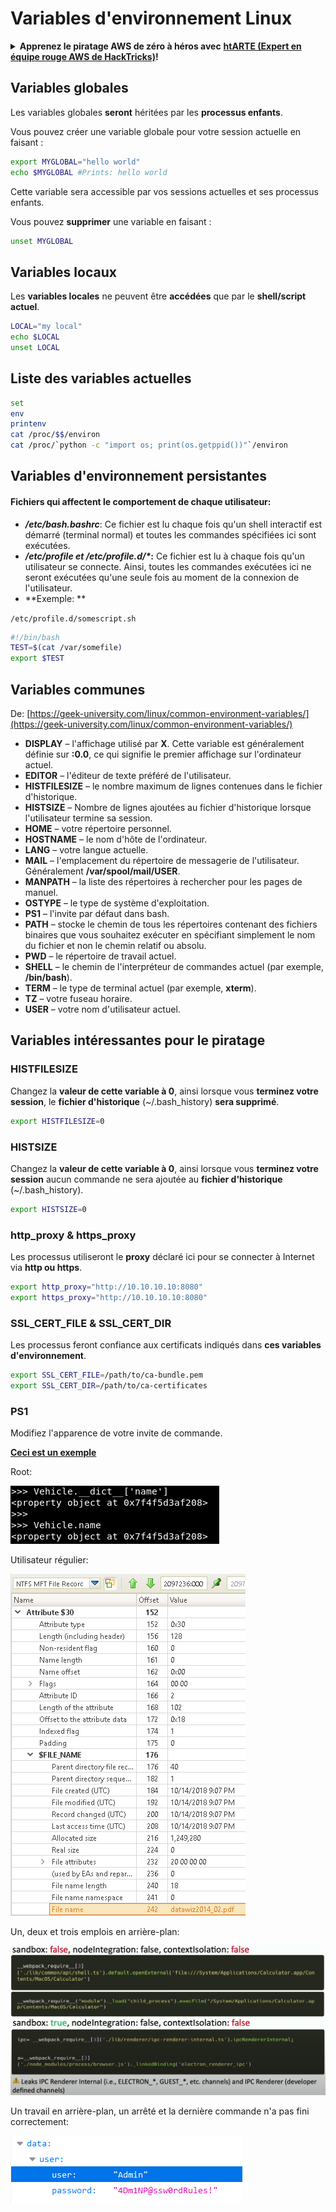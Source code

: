 # Variables d'environnement Linux

<details>

<summary><strong>Apprenez le piratage AWS de zéro à héros avec</strong> <a href="https://training.hacktricks.xyz/courses/arte"><strong>htARTE (Expert en équipe rouge AWS de HackTricks)</strong></a><strong>!</strong></summary>

Autres façons de soutenir HackTricks :

* Si vous souhaitez voir votre **entreprise annoncée dans HackTricks** ou **télécharger HackTricks en PDF**, consultez les [**PLANS D'ABONNEMENT**](https://github.com/sponsors/carlospolop) !
* Obtenez le [**swag officiel PEASS & HackTricks**](https://peass.creator-spring.com)
* Découvrez [**La famille PEASS**](https://opensea.io/collection/the-peass-family), notre collection exclusive de [**NFT**](https://opensea.io/collection/the-peass-family)
* **Rejoignez le** 💬 [**groupe Discord**](https://discord.gg/hRep4RUj7f) ou le [**groupe Telegram**](https://t.me/peass) ou **suivez** moi sur **Twitter** 🐦 [**@carlospolopm**](https://twitter.com/carlospolopm)**.**
* **Partagez vos astuces de piratage en soumettant des PR aux** [**HackTricks**](https://github.com/carlospolop/hacktricks) et [**HackTricks Cloud**](https://github.com/carlospolop/hacktricks-cloud) dépôts GitHub.

</details>

## Variables globales

Les variables globales **seront** héritées par les **processus enfants**.

Vous pouvez créer une variable globale pour votre session actuelle en faisant :
```bash
export MYGLOBAL="hello world"
echo $MYGLOBAL #Prints: hello world
```
Cette variable sera accessible par vos sessions actuelles et ses processus enfants.

Vous pouvez **supprimer** une variable en faisant :
```bash
unset MYGLOBAL
```
## Variables locaux

Les **variables locales** ne peuvent être **accédées** que par le **shell/script actuel**.
```bash
LOCAL="my local"
echo $LOCAL
unset LOCAL
```
## Liste des variables actuelles
```bash
set
env
printenv
cat /proc/$$/environ
cat /proc/`python -c "import os; print(os.getppid())"`/environ
```
## Variables d'environnement persistantes

#### **Fichiers qui affectent le comportement de chaque utilisateur:**

* _**/etc/bash.bashrc**_: Ce fichier est lu chaque fois qu'un shell interactif est démarré (terminal normal) et toutes les commandes spécifiées ici sont exécutées.
* _**/etc/profile et /etc/profile.d/\***_**:** Ce fichier est lu à chaque fois qu'un utilisateur se connecte. Ainsi, toutes les commandes exécutées ici ne seront exécutées qu'une seule fois au moment de la connexion de l'utilisateur.
*   \*\*Exemple: \*\*

`/etc/profile.d/somescript.sh`

```bash
#!/bin/bash
TEST=$(cat /var/somefile)
export $TEST
```

## Variables communes

De: [https://geek-university.com/linux/common-environment-variables/](https://geek-university.com/linux/common-environment-variables/)

* **DISPLAY** – l'affichage utilisé par **X**. Cette variable est généralement définie sur **:0.0**, ce qui signifie le premier affichage sur l'ordinateur actuel.
* **EDITOR** – l'éditeur de texte préféré de l'utilisateur.
* **HISTFILESIZE** – le nombre maximum de lignes contenues dans le fichier d'historique.
* **HISTSIZE** – Nombre de lignes ajoutées au fichier d'historique lorsque l'utilisateur termine sa session.
* **HOME** – votre répertoire personnel.
* **HOSTNAME** – le nom d'hôte de l'ordinateur.
* **LANG** – votre langue actuelle.
* **MAIL** – l'emplacement du répertoire de messagerie de l'utilisateur. Généralement **/var/spool/mail/USER**.
* **MANPATH** – la liste des répertoires à rechercher pour les pages de manuel.
* **OSTYPE** – le type de système d'exploitation.
* **PS1** – l'invite par défaut dans bash.
* **PATH** – stocke le chemin de tous les répertoires contenant des fichiers binaires que vous souhaitez exécuter en spécifiant simplement le nom du fichier et non le chemin relatif ou absolu.
* **PWD** – le répertoire de travail actuel.
* **SHELL** – le chemin de l'interpréteur de commandes actuel (par exemple, **/bin/bash**).
* **TERM** – le type de terminal actuel (par exemple, **xterm**).
* **TZ** – votre fuseau horaire.
* **USER** – votre nom d'utilisateur actuel.

## Variables intéressantes pour le piratage

### **HISTFILESIZE**

Changez la **valeur de cette variable à 0**, ainsi lorsque vous **terminez votre session**, le **fichier d'historique** (\~/.bash\_history) **sera supprimé**.
```bash
export HISTFILESIZE=0
```
### **HISTSIZE**

Changez la **valeur de cette variable à 0**, ainsi lorsque vous **terminez votre session** aucun commande ne sera ajoutée au **fichier d'historique** (\~/.bash\_history).
```bash
export HISTSIZE=0
```
### http\_proxy & https\_proxy

Les processus utiliseront le **proxy** déclaré ici pour se connecter à Internet via **http ou https**.
```bash
export http_proxy="http://10.10.10.10:8080"
export https_proxy="http://10.10.10.10:8080"
```
### SSL_CERT_FILE & SSL_CERT_DIR

Les processus feront confiance aux certificats indiqués dans **ces variables d'environnement**.
```bash
export SSL_CERT_FILE=/path/to/ca-bundle.pem
export SSL_CERT_DIR=/path/to/ca-certificates
```
### PS1

Modifiez l'apparence de votre invite de commande.

[**Ceci est un exemple**](https://gist.github.com/carlospolop/43f7cd50f3deea972439af3222b68808)

Root:

![](<../.gitbook/assets/image (87).png>)

Utilisateur régulier:

![](<../.gitbook/assets/image (88).png>)

Un, deux et trois emplois en arrière-plan:

![](<../.gitbook/assets/image (89).png>)

Un travail en arrière-plan, un arrêté et la dernière commande n'a pas fini correctement:

![](<../.gitbook/assets/image (90).png>)
